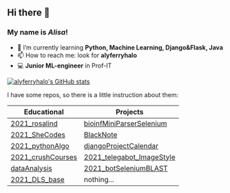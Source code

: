 ## Hi there 👋
### My name is *Alisa*!

- 🌱 I’m currently learning **Python, Machine Learning, Django&Flask, Java**
- 📫 How to reach me: look for **alyferryhalo**
- 💻 **Junior ML-engineer** in Prof-IT

[![alyferryhalo's GitHub stats](https://github-readme-stats.vercel.app/api?username=alyferryhalo&theme=midnight-purple)](https://github.com/anuraghazra/github-readme-stats)

I have some repos, so there is a little instruction about them:

| Educational | Projects | 
|-------------|----------|
| [2021_rosalind](https://github.com/alyferryhalo/2021_rosalind) | [bioinfMiniParserSelenium](https://github.com/alyferryhalo/bioinfMiniParserSelenium) | 
| [2021_SheCodes](https://github.com/alyferryhalo/2021_SheCodes) | [BlackNote](https://github.com/alyferryhalo/BlackNote) | 
| [2021_pythonAlgo](https://github.com/alyferryhalo/2021_pythonAlgo) | [djangoProjectCalendar](https://github.com/alyferryhalo/djangoProjectCalendar) | 
| [2021_crushCourses](https://github.com/alyferryhalo/2021_crushCourses) | [2021_telegabot_ImageStyle](https://github.com/alyferryhalo/2021_telegabot_ImageStyle) | 
| [dataAnalysis](https://github.com/alyferryhalo/dataAnalysis) | [2021_botSeleniumBLAST](https://github.com/alyferryhalo/2021_botSeleniumBLAST) | 
| [2021_DLS_base](https://github.com/alyferryhalo/2021_DLS_base) | nothing... | 
